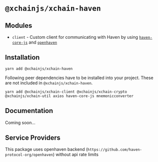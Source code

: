 # `@xchainjs/xchain-haven`

## Modules

- `client` - Custom client for communicating with Haven by using [`haven-core-js`](https://github.com/haven-protocol-org/haven-core-js) and [`openhaven`](https://github.com/haven-protocol-org/openhaven)

## Installation

```
yarn add @xchainjs/xchain-haven
```

Following peer dependencies have to be installed into your project. These are not included in `@xchainjs/xchain-haven`.

```
yarn add @xchainjs/xchain-client @xchainjs/xchain-crypto @xchainjs/xchain-util axios haven-core-js mnemonicconverter
```
## Documentation

Coming soon...


## Service Providers

This package uses openhaven backend (`https://github.com/haven-protocol-org/openhaven`) without api rate limits